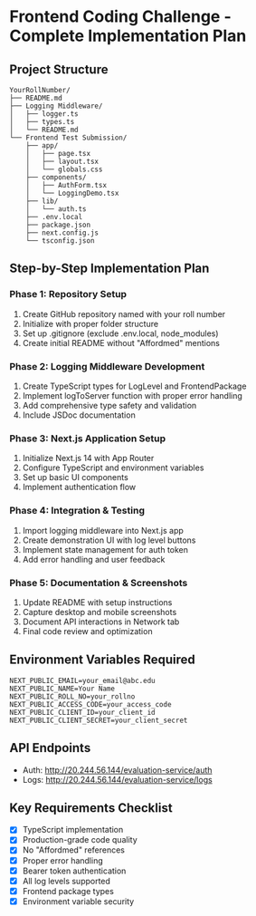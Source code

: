 # Frontend Coding Challenge - Complete Implementation Plan

## Project Structure
```
YourRollNumber/
├── README.md
├── Logging Middleware/
│   ├── logger.ts
│   ├── types.ts
│   └── README.md
└── Frontend Test Submission/
    ├── app/
    │   ├── page.tsx
    │   ├── layout.tsx
    │   └── globals.css
    ├── components/
    │   ├── AuthForm.tsx
    │   └── LoggingDemo.tsx
    ├── lib/
    │   └── auth.ts
    ├── .env.local
    ├── package.json
    ├── next.config.js
    └── tsconfig.json
```

## Step-by-Step Implementation Plan

### Phase 1: Repository Setup
1. Create GitHub repository named with your roll number
2. Initialize with proper folder structure
3. Set up .gitignore (exclude .env.local, node_modules)
4. Create initial README without "Affordmed" mentions

### Phase 2: Logging Middleware Development
1. Create TypeScript types for LogLevel and FrontendPackage
2. Implement logToServer function with proper error handling
3. Add comprehensive type safety and validation
4. Include JSDoc documentation

### Phase 3: Next.js Application Setup
1. Initialize Next.js 14 with App Router
2. Configure TypeScript and environment variables
3. Set up basic UI components
4. Implement authentication flow

### Phase 4: Integration & Testing
1. Import logging middleware into Next.js app
2. Create demonstration UI with log level buttons
3. Implement state management for auth token
4. Add error handling and user feedback

### Phase 5: Documentation & Screenshots
1. Update README with setup instructions
2. Capture desktop and mobile screenshots
3. Document API interactions in Network tab
4. Final code review and optimization

## Environment Variables Required
```
NEXT_PUBLIC_EMAIL=your_email@abc.edu
NEXT_PUBLIC_NAME=Your Name
NEXT_PUBLIC_ROLL_NO=your_rollno
NEXT_PUBLIC_ACCESS_CODE=your_access_code
NEXT_PUBLIC_CLIENT_ID=your_client_id
NEXT_PUBLIC_CLIENT_SECRET=your_client_secret
```

## API Endpoints
- Auth: http://20.244.56.144/evaluation-service/auth
- Logs: http://20.244.56.144/evaluation-service/logs

## Key Requirements Checklist
- [x] TypeScript implementation
- [x] Production-grade code quality
- [x] No "Affordmed" references
- [x] Proper error handling
- [x] Bearer token authentication
- [x] All log levels supported
- [x] Frontend package types
- [x] Environment variable security